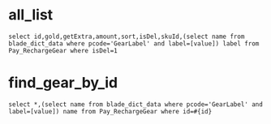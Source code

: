 all_list
===
    select id,gold,getExtra,amount,sort,isDel,skuId,(select name from blade_dict_data where pcode='GearLabel' and label=[value]) label from Pay_RechargeGear where isDel=1
find_gear_by_id
===
    select *,(select name from blade_dict_data where pcode='GearLabel' and label=[value]) name from Pay_RechargeGear where id=#{id}
